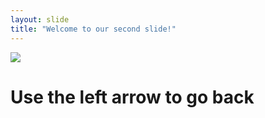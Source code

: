 ```yaml
---
layout: slide
title: "Welcome to our second slide!"
---
```

![](https://i.pinimg.com/originals/7b/3c/c2/7b3cc251e8c8bd3b1c630a9bbd24b6ad.gif)
# Use the left arrow to go back
